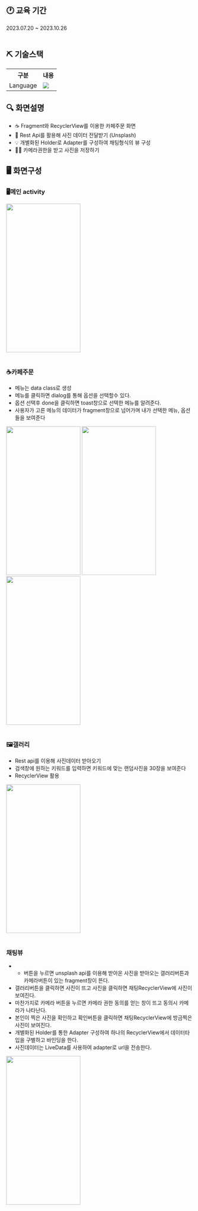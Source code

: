 ## 🕐 교육 기간
2023.07.20 ~ 2023.10.26
<br>
<br>

## ⛏️ 기술스택
<table>
    <tr>
        <th>구분</th>
        <th>내용</th>
    </tr>
    <tr>
        <td>Language</td>
        <td>
          <img src="https://img.shields.io/badge/Kotlin-0095D5?style=flat-square&logo=Kotlin&logoColor=white"/></a>
        </td>
    </tr>
</table>

## 🔍 화면설명
  - ☕ Fragment와 RecyclerView를 이용한 카페주문 화면
  - 💛 Rest Api를 활용해 사진 데이터 전달받기 (Unsplash)
  - 💡 개별화된 Holder로 Adapter를 구성하여 채팅형식의 뷰 구성
  - 🙆‍♀️ 카메라권한을 받고 사진을 저장하기  <br>

## 🖥️ 화면구성
### 🖥️메인 activity
<img src="https://github.com/rlawlgp0197/App/assets/134493927/68af40d7-bc9f-47a8-ae7d-eaf4c651098d.jpg"  width="200" height="400"/>

<br>
<br>

### ☕카페주문
- 메뉴는 data class로 생성
- 메뉴를 클릭하면 dialog를 통해 옵션을 선택할수 있다.
- 옵션 선택후 done을 클릭하면 toast창으로 선택한 메뉴를 알려준다.
- 사용자가 고른 메뉴의 데이터가 fragment창으로 넘어가며 내가 선택한 메뉴, 옵션들을 보여준다
<img src="https://github.com/rlawlgp0197/App/assets/134493927/6e30365f-7098-4137-84e2-12d50135e0aa.jpg"  width="200" height="400"/>
<img src="https://github.com/rlawlgp0197/App/assets/134493927/64a9f5bb-ec0b-4bb1-82ee-9b0a14ed2cc3.jpg"  width="200" height="400"/>
<img src="https://github.com/rlawlgp0197/App/assets/134493927/d767ebf6-650e-4619-b14d-285b0af14bbc.jpg"  width="200" height="400"/>

<br>
<br>

### 🖼갤러리
- Rest api를 이용해 사진데이터 받아오기
- 검색창에 원하는 키워드를 입력하면 키워드에 맞는 랜덤사진을 30장을 보여준다
- RecyclerView 활용
<img src="https://github.com/rlawlgp0197/App/assets/134493927/84663cc9-f6b6-45d1-ab4d-20edc277fa21"  width="200" height="400"/>

<br>
<br>

### 채팅뷰
- + 버튼을 누르면 unsplash api를 이용해 받아온 사진을 받아오는 갤러리버튼과 카메라버튼이 있는 fragment창이 뜬다.
- 갤러리버튼을 클릭하면 사진이 뜨고 사진을 클릭하면 채팅RecyclerView에 사진이 보여진다.
- 마찬가지로 카메라 버튼을 누르면 카메라 권한 동의를 얻는 창이 뜨고 동의시 카메라가 나타난다.
- 본인이 찍은 사진을 확인하고 확인버튼을 클릭하면 채팅RecyclerView에 방금찍은 사진이 보여진다.
- 개별화된 Holder를 통한 Adapter 구성하여 하나의 RecyclerView에서 데이터타입을 구별하고 바인딩을 한다.
- 사진데이터는 LiveData를 사용하여 adapter로 url을 전송한다.
<img src="https://github.com/rlawlgp0197/App/assets/134493927/32fb41ff-39f3-4420-a667-f50f632afc9d.jpg"  width="200" height="400"/>

